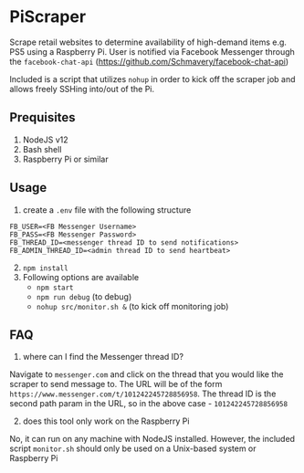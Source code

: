 # PiScraper

Scrape retail websites to determine availability of high-demand items e.g. PS5 using a Raspberry Pi. User is notified via Facebook Messenger through the `facebook-chat-api` (https://github.com/Schmavery/facebook-chat-api)

Included is a script that utilizes `nohup` in order to kick off the scraper job and allows freely SSHing into/out of the Pi.

## Prequisites
1. NodeJS v12
2. Bash shell
3. Raspberry Pi or similar


## Usage
1. create a `.env` file with the following structure
```
FB_USER=<FB Messenger Username>
FB_PASS=<FB Messenger Password>
FB_THREAD_ID=<messenger thread ID to send notifications>
FB_ADMIN_THREAD_ID=<admin thread ID to send heartbeat>
```

2. `npm install`
3. Following options are available
    - `npm start`
    - `npm run debug` (to debug)
    - `nohup src/monitor.sh &` (to kick off monitoring job)

## FAQ

1. where can I find the Messenger thread ID?

Navigate to `messenger.com` and click on the thread that you would like the scraper to send message to. The URL will be of the form `https://www.messenger.com/t/101242245728856958`. The thread ID is the second path param in the URL, so in the above case - `101242245728856958`
       
2. does this tool only work on the Raspberry Pi

No, it can run on any machine with NodeJS installed. However, the included script `monitor.sh` should only be used on a Unix-based system or Raspberry Pi
